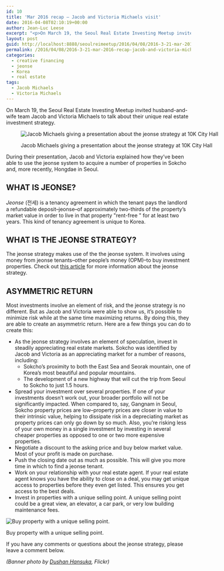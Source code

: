 ```yaml
---
id: 10
title: 'Mar 2016 recap – Jacob and Victoria Michaels visit'
date: 2016-04-08T02:10:19+00:00
author: Jean-Luc Leese
excerpt: "<p>On March 19, the Seoul Real Estate Investing Meetup invited husband-and-wife team Jacob and Victoria Michaels to talk about their unique real estate investment strategy. During the presentation, Jacob and Victoria explained how they've been able to use the jeonse system to acquire a number of properties in Sokcho and, more recently, Hongdae in Seoul.</p>"
layout: post
guid: http://localhost:8888/seoulreimeetup/2016/04/08/2016-3-21-mar-2016-recap-jacob-and-victoria-michaels-visit/
permalink: /2016/04/08/2016-3-21-mar-2016-recap-jacob-and-victoria-michaels-visit/
categories:
  - creative financing
  - jeonse
  - Korea
  - real estate
tags:
  - Jacob Michaels
  - Victoria Michaels
---
```

On March 19, the Seoul Real Estate Investing Meetup invited husband-and-wife team Jacob and Victoria Michaels to talk about their unique real estate investment strategy.<figure style="width: 2048px" class="wp-caption alignnone">

![ Jacob Michaels giving a presentation about the jeonse strategy at 10K City Hall ](https://images.squarespace-cdn.com/content/v1/568a65ced82d5eb432851580/1459068214807-A7HREC6H352XKCXXM1UD/ke17ZwdGBToddI8pDm48kBZw6jF4_OvU-ddo_vwqGhp7gQa3H78H3Y0txjaiv_0fDoOvxcdMmMKkDsyUqMSsMWxHk725yiiHCCLfrh8O1z5QPOohDIaIeljMHgDF5CVlOqpeNLcJ80NK65_fV7S1Ub61YCrK70I7JIpWiI8ho4Yi1WvVNQtDE81xuRbL1MFKm0sD-Bab7E9MY8W31A7zMQ/jacob-and-victoria-michaels?format=original) <figcaption class="wp-caption-text">Jacob Michaels giving a presentation about the jeonse strategy at 10K City Hall</figcaption></figure>

During their presentation, Jacob and Victoria explained how they’ve been able to use the jeonse system to acquire a number of properties in Sokcho and, more recently, Hongdae in Seoul.

## WHAT IS JEONSE?

_Jeonse_ (전세) is a tenancy agreement in which the tenant pays the landlord a refundable deposit–jeonse–of approximately two-thirds of the property’s market value in order to live in that property  "rent-free " for at least two years. This kind of tenancy agreement is unique to Korea.

## WHAT IS THE JEONSE STRATEGY?

The jeonse strategy makes use of the the jeonse system. It involves using money from jeonse tenants–other people’s money (OPM)–to buy investment properties. Check out [this article](http://seoulreimeetup.com/korea/how-to-buy-an-apartment-in-korea-for-5000) for more information about the jeonse strategy.

## ASYMMETRIC RETURN

Most investments involve an element of risk, and the jeonse strategy is no different. But as Jacob and Victoria were able to show us, it’s possible to minimize risk while at the same time maximizing returns. By doing this, they are able to create an asymmetric return. Here are a few things you can do to create this:

  * As the jeonse strategy involves an element of speculation, invest in steadily appreciating real estate markets. Sokcho was identified by Jacob and Victoria as an appreciating market for a number of reasons, including:
      * Sokcho’s proximity to both the East Sea and Seorak mountain, one of Korea’s most beautiful and popular mountains.
      * The development of a new highway that will cut the trip from Seoul to Sokcho to just 1.5 hours.
  * Spread your investment over several properties. If one of your investments doesn’t work out, your broader portfolio will not be significantly impacted. When compared to, say, Gangnam in Seoul, Sokcho property prices are low–property prices are closer in value to their intrinsic value, helping to dissipate risk in a depreciating market as property prices can only go down by so much. Also, you’re risking less of your own money in a single investment by investing in several cheaper properties as opposed to one or two more expensive properties.
  * Negotiate a discount to the asking price and buy below market value. Most of your profit is made on purchase.
  * Push the closing date out as much as possible. This will give you more time in which to find a jeonse tenant.
  * Work on your relationship with your real estate agent. If your real estate agent knows you have the ability to close on a deal, you may get unique access to properties before they even get listed. This ensures you get access to the best deals.
  * Invest in properties with a unique selling point. A unique selling point could be a great view, an elevator, a car park, or very low building maintenance fees.<figure style="width: 1466px" class="wp-caption alignnone">

![ Buy property with a unique selling point. ](https://images.squarespace-cdn.com/content/v1/568a65ced82d5eb432851580/1460080806752-VS4Z72GJM7GNTWD3ONWP/ke17ZwdGBToddI8pDm48kDj_QSyGd0EciHkrKYQV3JB7gQa3H78H3Y0txjaiv_0fypf6lmgoLGWA2VfxjamN-ohVU6YYtSQ8H7TvSNSjCpWsItIhYBC90LuJaYL0c21FAKTmfYdB0eF-fJxyclJeBebzH07QPvueDV2aXAXwE2NX_9LthDZDg0hXbtPWsXey/image-asset.png?format=original) <figcaption class="wp-caption-text">Buy property with a unique selling point.</figcaption></figure>

If you have any comments or questions about the jeonse strategy, please leave a comment below.

_(Banner photo by <a target="_blank" href="https://www.flickr.com/photos/hanuska/11947671504/" rel="noopener noreferrer">Dushan Hansuka</a>, Flickr)_
